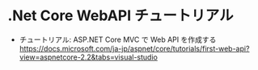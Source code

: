 # .Net Core WebAPI チュートリアル

- チュートリアル: ASP.NET Core MVC で Web API を作成する  
https://docs.microsoft.com/ja-jp/aspnet/core/tutorials/first-web-api?view=aspnetcore-2.2&tabs=visual-studio
